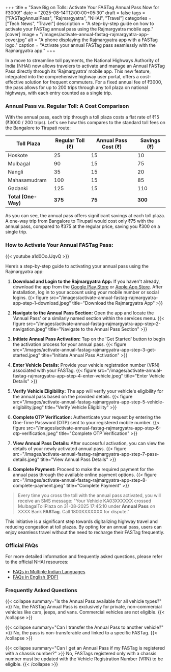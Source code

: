 +++
title = "Save Big on Tolls: Activate Your FASTag Annual Pass Now for ₹3000!"
date = "2025-08-14T12:00:00+05:30"
draft = false
tags = ["FASTagAnnualPass", "Rajmargyatra", "NHAI", "Travel"]
categories = ["Tech News", "Travel"]
description = "A step-by-step guide on how to activate your FASTag annual pass using the Rajmargyatra mobile app."
[cover]
  image = "/images/activate-annual-fastag-rajmargyatra-app-cover.jpg"
  alt = "A phone displaying the Rajmargyatra app with a FASTag logo."
  caption = "Activate your annual FASTag pass seamlessly with the Rajmargyatra app."
+++

In a move to streamline toll payments, the National Highways Authority of India (NHAI) now allows travelers to activate and manage an Annual FASTag Pass directly through its ‘Rajmargyatra’ mobile app. This new feature, integrated into the comprehensive highway user portal, offers a cost-effective solution for frequent commuters. For a fixed annual fee of ₹3000, the pass allows for up to 200 trips through any toll plaza on national highways, with each entry counted as a single trip.

### Annual Pass vs. Regular Toll: A Cost Comparison

With the annual pass, each trip through a toll plaza costs a flat rate of ₹15 (₹3000 / 200 trips). Let's see how this compares to the standard toll fees on the Bangalore to Tirupati route:

| Toll Plaza          | Regular Toll (₹) | Annual Pass Cost (₹) | Savings (₹) |
| ------------------- | ---------------- | -------------------- | ----------- |
| Hoskote             | 25               | 15                   | 10          |
| Mulbagal            | 90               | 15                   | 75          |
| Nangli              | 35               | 15                   | 20          |
| Mahasamudram        | 100              | 15                   | 85          |
| Gadanki             | 125              | 15                   | 110         |
| **Total (One-Way)** | **375**          | **75**               | **300**     |

As you can see, the annual pass offers significant savings at each toll plaza. A one-way trip from Bangalore to Tirupati would cost only ₹75 with the annual pass, compared to ₹375 at the regular price, saving you ₹300 on a single trip.

### How to Activate Your Annual FASTag Pass:

{{< youtube a1d0OoJJqvQ >}}

Here’s a step-by-step guide to activating your annual pass using the Rajmargyatra app:

1.  **Download and Login to the Rajmargyatra App:** If you haven't already, download the app from the [Google Play Store](https://play.google.com/store/apps/details?id=com.nhai.rajmargyatra) or [Apple App Store](https://apps.apple.com/in/app/rajmargyatra/id6449488412). After installation, log in to your account using your mobile number or social logins.
    {{< figure src="/images/activate-annual-fastag-rajmargyatra-app-step-1-download.jpeg" title="Download the Rajmargyatra App" >}}

2.  **Navigate to the Annual Pass Section:** Open the app and locate the 'Annual Pass' or a similarly named section within the services menu.
    {{< figure src="/images/activate-annual-fastag-rajmargyatra-app-step-2-navigation.jpeg" title="Navigate to the Annual Pass Section" >}}

3.  **Initiate Annual Pass Activation:** Tap on the 'Get Started' button to begin the activation process for your annual pass.
    {{< figure src="/images/activate-annual-fastag-rajmargyatra-app-step-3-get-started.jpeg" title="Initiate Annual Pass Activation" >}}

4.  **Enter Vehicle Details:** Provide your vehicle registration number (VRN) associated with your FASTag.
    {{< figure src="/images/activate-annual-fastag-rajmargyatra-app-step-4-enter-vehicle.jpeg" title="Enter Vehicle Details" >}}

5.  **Verify Vehicle Eligibility:** The app will verify your vehicle's eligibility for the annual pass based on the provided details.
    {{< figure src="/images/activate-annual-fastag-rajmargyatra-app-step-5-vehicle-eligibility.jpeg" title="Verify Vehicle Eligibility" >}}

6.  **Complete OTP Verification:** Authenticate your request by entering the One-Time Password (OTP) sent to your registered mobile number.
    {{< figure src="/images/activate-annual-fastag-rajmargyatra-app-step-6-otp-verification.jpeg" title="Complete OTP Verification" >}}

7.  **View Annual Pass Details:** After successful activation, you can view the details of your newly activated annual pass.
    {{< figure src="/images/activate-annual-fastag-rajmargyatra-app-step-7-pass-details.jpeg" title="View Annual Pass Details" >}}

8.  **Complete Payment:** Proceed to make the required payment for the annual pass through the available online payment options.
    {{< figure src="/images/activate-annual-fastag-rajmargyatra-app-step-8-complete-payment.jpeg" title="Complete Payment" >}}

> Every time you cross the toll with the annual pass activated, you will receive an SMS message: "Your Vehicle KA03XXXXXX crossed MulbagalTollPlaza on 31-08-2025 17:45:10 under **Annual Pass** on XXXX Bank **FASTag**. Call 1800XXXXXXX for dispute."

This initiative is a significant step towards digitalizing highway travel and reducing congestion at toll plazas. By opting for an annual pass, users can enjoy seamless travel without the need to recharge their FASTag frequently.

### Official FAQs

For more detailed information and frequently asked questions, please refer to the official NHAI resources:

*   [FAQs in Multiple Indian Languages](https://nhai.gov.in/#/faq-annual-pass)
*   [FAQs in English (PDF)](https://nhai.gov.in/nhai/sites/default/files/mix_file/FAQs_English.pdf)

### Frequently Asked Questions

{{< collapse summary="Is the Annual Pass available for all vehicle types?" >}}
No, the FASTag Annual Pass is exclusively for private, non-commercial vehicles like cars, jeeps, and vans. Commercial vehicles are not eligible.
{{< /collapse >}}

{{< collapse summary="Can I transfer the Annual Pass to another vehicle?" >}}
No, the pass is non-transferable and linked to a specific FASTag.
{{< /collapse >}}

{{< collapse summary="Can I get an Annual Pass if my FASTag is registered with a chassis number?" >}}
No, FASTags registered only with a chassis number must be updated with the Vehicle Registration Number (VRN) to be eligible.
{{< /collapse >}}